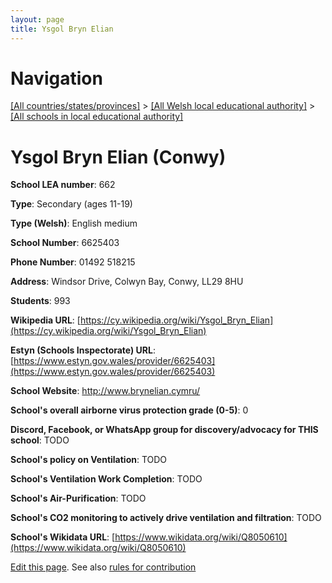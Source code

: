 ```yaml
---
layout: page
title: Ysgol Bryn Elian
---
```

# Navigation

[[All countries/states/provinces]](../../..) > [[All Welsh local educational authority]](../..) > [[All schools in local educational authority]](..)

# Ysgol Bryn Elian (Conwy)

**School LEA number**: 662

**Type**: Secondary (ages 11-19)

**Type (Welsh)**: English medium

**School Number**: 6625403

**Phone Number**: 01492 518215

**Address**: Windsor Drive, Colwyn Bay, Conwy, LL29 8HU

**Students**: 993

**Wikipedia URL**: [https://cy.wikipedia.org/wiki/Ysgol_Bryn_Elian](https://cy.wikipedia.org/wiki/Ysgol_Bryn_Elian)

**Estyn (Schools Inspectorate) URL**: [https://www.estyn.gov.wales/provider/6625403](https://www.estyn.gov.wales/provider/6625403)

**School Website**: http://www.brynelian.cymru/

**School's overall airborne virus protection grade (0-5)**: 0

**Discord, Facebook, or WhatsApp group for discovery/advocacy for THIS school**: TODO

**School's policy on Ventilation**: TODO

**School's Ventilation Work Completion**: TODO

**School's Air-Purification**: TODO

**School's CO2 monitoring to actively drive ventilation and filtration**: TODO

**School's Wikidata URL**: [https://www.wikidata.org/wiki/Q8050610](https://www.wikidata.org/wiki/Q8050610)




[Edit this page](https://github.com/VentilationProject/Wales/edit/prif/./Conwy/Ysgol_Bryn_Elian.md). See also [rules for contribution](../../../contribution-rules/)